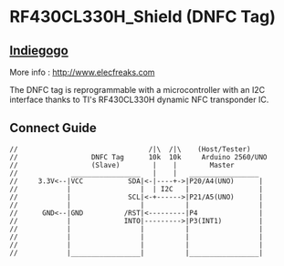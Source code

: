 
RF430CL330H_Shield (DNFC Tag)
==================
## [Indiegogo](https://www.indiegogo.com/projects/dnfc-tag-nfc-that-interacts-with-microcontroller)
More info : http://www.elecfreaks.com

The DNFC tag is reprogrammable with a microcontroller with an I2C interface thanks to TI's RF430CL330H dynamic NFC transponder IC.

## Connect Guide

```
//                                /|\  /|\    (Host/Tester)
//                  DNFC Tag      10k  10k     Arduino 2560/UNO
//                  (Slave)        |    |        Master
//             _________________   |    |   _________________
//     3.3V<--|VCC           SDA|<-|----+->|P20/A4(UNO)      |
//            |                 |  | I2C   |                 |
//            |              SCL|<-+------>|P21/A5(UNO)      |
//            |                 |          |                 |
//      GND<--|GND          /RST|<---------|P4               |
//            |             INTO|--------->|P3(INT1)         |
//            |                 |          |                 |
//            |                 |          |                 |
//            |                 |          |                 |
//            |_________________|          |_________________|
```
